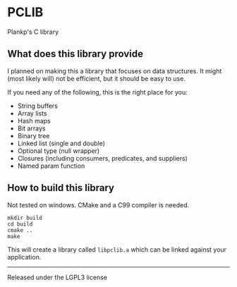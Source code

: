 # PCLIB

Plankp's C library

## What does this library provide

I planned on making this a library that focuses on data structures.
It might (most likely will) not be efficient, but it should be easy to use.

If you need any of the following, this is the right place for you:

*  String buffers
*  Array lists
*  Hash maps
*  Bit arrays
*  Binary tree
*  Linked list (single and double)
*  Optional type (null wrapper)
*  Closures (including consumers, predicates, and suppliers)
*  Named param function

## How to build this library

Not tested on windows. CMake and a C99 compiler is needed.

```
mkdir build
cd build
cmake ..
make
```

This will create a library called `libpclib.a` which can be linked against your application.

------

Released under the LGPL3 license
